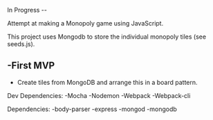 In Progress --


Attempt at making a Monopoly game using JavaScript.

This project uses Mongodb to store the individual monopoly tiles (see seeds.js).


-First MVP
- 
- Create tiles from MongoDB and arrange this in a board pattern.



Dev Dependencies:
-Mocha
-Nodemon
-Webpack
-Webpack-cli

Dependencies:
-body-parser
-express
-mongod
-mongodb
